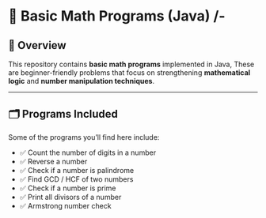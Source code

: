 # 🧮 Basic Math Programs (Java) /-

## 📌 Overview
This repository contains **basic math programs** implemented in Java, 
These are beginner-friendly problems that focus on strengthening **mathematical logic** and **number manipulation techniques**.

---

## 🗂️ Programs Included
Some of the programs you’ll find here include:

- ✅ Count the number of digits in a number  
- ✅ Reverse a number  
- ✅ Check if a number is palindrome  
- ✅ Find GCD / HCF of two numbers  
- ✅ Check if a number is prime  
- ✅ Print all divisors of a number  
- ✅ Armstrong number check  

